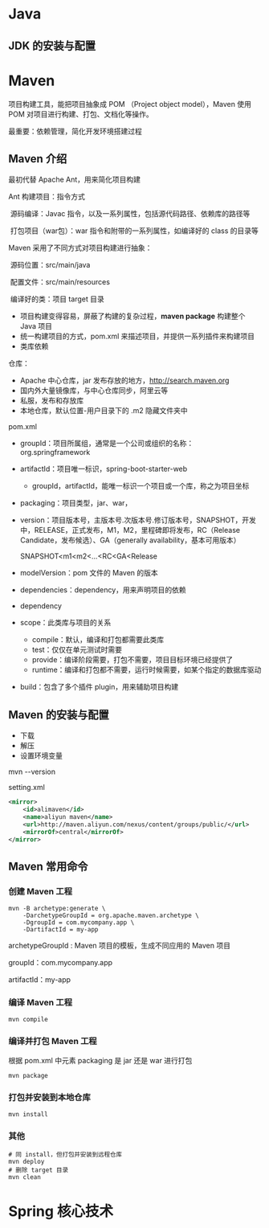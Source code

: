 # Java 

## JDK 的安装与配置

# Maven

项目构建工具，能把项目抽象成 POM （Project object model），Maven 使用 POM 对项目进行构建、打包、文档化等操作。

最重要：依赖管理，简化开发环境搭建过程

## Maven 介绍

最初代替 Apache Ant，用来简化项目构建

Ant 构建项目：指令方式

​	源码编译：Javac 指令，以及一系列属性，包括源代码路径、依赖库的路径等

​	打包项目（war包）：war 指令和附带的一系列属性，如编译好的 class 的目录等



Maven 采用了不同方式对项目构建进行抽象：

​	源码位置：src/main/java

​	配置文件：src/main/resources

​	编译好的类：项目 target 目录



+ 项目构建变得容易，屏蔽了构建的复杂过程，**maven package** 构建整个 Java 项目 
+ 统一构建项目的方式，pom.xml 来描述项目，并提供一系列插件来构建项目
+ 类库依赖



仓库：

+ Apache 中心仓库，jar 发布存放的地方，http://search.maven.org
+ 国内外大量镜像库，与中心仓库同步，阿里云等
+ 私服，发布和存放库
+ 本地仓库，默认位置-用户目录下的 .m2 隐藏文件夹中



pom.xml

+ groupId：项目所属组，通常是一个公司或组织的名称：org.springframework

+ artifactId：项目唯一标识，spring-boot-starter-web

  + groupId，artifactId，能唯一标识一个项目或一个库，称之为项目坐标

+ packaging：项目类型，jar、war，

+ version：项目版本号，主版本号.次版本号.修订版本号，SNAPSHOT，开发中，RELEASE，正式发布，M1，M2，里程碑即将发布，RC（Release Candidate，发布候选）、GA（generally availability，基本可用版本）

  SNAPSHOT<m1<m2<...<RC<GA<Release

+ modelVersion：pom 文件的 Maven 的版本

+ dependencies：dependency，用来声明项目的依赖

+ dependency



+ scope：此类库与项目的关系
  + compile：默认，编译和打包都需要此类库
  + test：仅仅在单元测试时需要
  + provide：编译阶段需要，打包不需要，项目目标环境已经提供了
  + runtime：编译和打包都不需要，运行时候需要，如某个指定的数据库驱动
+ build：包含了多个插件 plugin，用来辅助项目构建



## Maven 的安装与配置

+ 下载
+ 解压
+ 设置环境变量

mvn --version



setting.xml

```xml
<mirror>
	<id>alimaven</id>
    <name>aliyun maven</name>
    <url>http://maven.aliyun.com/nexus/content/groups/public/</url>
    <mirrorOf>central</mirrorOf>
</mirror>
```



## Maven 常用命令

### 创建 Maven 工程

```shell
mvn -B archetype:generate \ 
	-DarchetypeGroupId = org.apache.maven.archetype \ 
	-DgroupId = com.mycompany.app \ 
	-DartifactId = my-app
```

archetypeGroupId : Maven 项目的模板，生成不同应用的 Maven 项目

groupId：com.mycompany.app

artifactId：my-app

### 编译 Maven 工程

```shell
mvn compile
```

### 编译并打包 Maven 工程

根据 pom.xml 中元素 packaging 是 jar 还是 war 进行打包

```shell
mvn package
```

### 打包并安装到本地仓库

```shell
mvn install
```



### 其他

```shell
# 同 install，但打包并安装到远程仓库
mvn deploy
# 删除 target 目录
mvn clean
```





# Spring 核心技术



